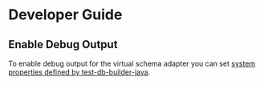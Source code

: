 # Developer Guide

## Enable Debug Output

To enable debug output for the virtual schema adapter you can set [system properties defined by test-db-builder-java](https://github.com/exasol/test-db-builder-java/blob/main/doc/user_guide/user_guide.md#debug-output).
